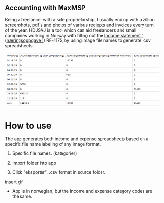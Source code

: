 ## Accounting with MaxMSP

Being a freelancer with a sole proprietorship, I usually end up with a zillion screenshots, pdf´s and photos of various reciepts and invoices every turn of the year. HDJSAJ is a tool which can aid freelancers and small companies working in Norway with filling out the [Income statement 1](https://www.skatteetaten.no/en/forms/income-statement-1/) ([næringsoppgave 1](https://www.skatteetaten.no/skjema/naringsoppgave-1/)) RF-1175, by using image file names to generate .csv spreadsheets.

![income](/img/inntekt.png "Income spreadsheet preview")  

# How to use

The app generates both income and expense spreadsheets based on a specific file name labeling of any image format. 

1. Specific file names. (kategorier)

2. Import folder into app

3. Click "eksporter". .csv format in source folder. 


insert gif


* App is in norwegian, but the income and expense category codes are the same. 
